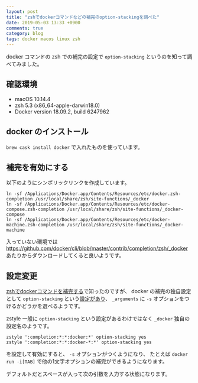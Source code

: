 ```yaml
---
layout: post
title: "zshでdockerコマンドなどの補完のoption-stackingを調べた"
date: 2019-05-03 13:33 +0900
comments: true
category: blog
tags: docker macos linux zsh
---
```

docker コマンドの zsh での補完の設定で `option-stacking` というのを知って調べてみました。

<!--more-->

## 確認環境

- macOS 10.14.4
- zsh 5.3 (x86_64-apple-darwin18.0)
- Docker version 18.09.2, build 6247962

## docker のインストール

`brew cask install docker` で入れたものを使っています。

## 補完を有効にする

以下のようにシンボリックリンクを作成しています。

```
ln -sf /Applications/Docker.app/Contents/Resources/etc/docker.zsh-completion /usr/local/share/zsh/site-functions/_docker
ln -sf /Applications/Docker.app/Contents/Resources/etc/docker-compose.zsh-completion /usr/local/share/zsh/site-functions/_docker-compose
ln -sf /Applications/Docker.app/Contents/Resources/etc/docker-machine.zsh-completion /usr/local/share/zsh/site-functions/_docker-machine
```

入っていない環境では <https://github.com/docker/cli/blob/master/contrib/completion/zsh/_docker> あたりからダウンロードしてくると良いようです。

## 設定変更

[zshでdockerコマンドを補完する](https://qiita.com/gott/items/17180001f39cfa9f8bbf)で知ったのですが、
docker の補完の独自設定として `option-stacking` という[設定があり](https://github.com/docker/cli/blob/3273c2e23546dddd0ff8bb499f4aba02fe60bf30/contrib/completion/zsh/_docker#L41-L43)、
`_arguments` に `-s` オプションをつけるかどうかを選べるようです。

zstyle 一般に `option-stacking` という設定があるわけではなく `_docker` 独自の設定名のようです。

```
zstyle ':completion:*:*:docker:*' option-stacking yes
zstyle ':completion:*:*:docker-*:*' option-stacking yes
```

を設定して有効にすると、 `-s` オプションがつくようになり、
たとえば `docker run -i[TAB]` で他の1文字オプションの補完ができるようになります。

デフォルトだとスペースが入って次の引数を入力する状態になります。
